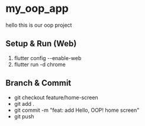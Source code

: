 # my_oop_app
hello this is our oop project
## Setup & Run (Web)
1. flutter config --enable-web
2. flutter run -d chrome
## Branch & Commit
- git checkout feature/home-screen
- git add .
- git commit -m "feat: add Hello, OOP! home screen"
- git push
